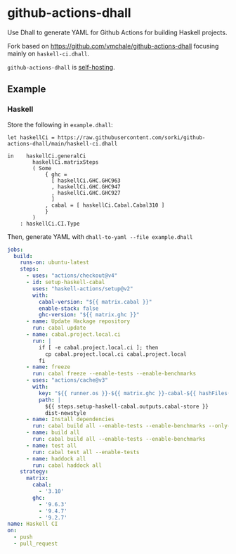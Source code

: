 # github-actions-dhall

Use Dhall to generate YAML for Github Actions for building Haskell projects.

Fork based on https://github.com/vmchale/github-actions-dhall focusing
mainly on `haskell-ci.dhall`.


`github-actions-dhall` is
[self-hosting](https://github.com/sorki/github-actions-dhall/blob/main/self-ci.dhall).

## Example

### Haskell

Store the following in `example.dhall`:

```dhall
let haskellCi = https://raw.githubusercontent.com/sorki/github-actions-dhall/main/haskell-ci.dhall

in    haskellCi.generalCi
        haskellCi.matrixSteps
        ( Some
            { ghc =
              [ haskellCi.GHC.GHC963
              , haskellCi.GHC.GHC947
              , haskellCi.GHC.GHC927
              ]
            , cabal = [ haskellCi.Cabal.Cabal310 ]
            }
        )
    : haskellCi.CI.Type
```

Then, generate YAML with `dhall-to-yaml --file example.dhall`

```yaml
jobs:
  build:
    runs-on: ubuntu-latest
    steps:
      - uses: "actions/checkout@v4"
      - id: setup-haskell-cabal
        uses: "haskell-actions/setup@v2"
        with:
          cabal-version: "${{ matrix.cabal }}"
          enable-stack: false
          ghc-version: "${{ matrix.ghc }}"
      - name: Update Hackage repository
        run: cabal update
      - name: cabal.project.local.ci
        run: |
          if [ -e cabal.project.local.ci ]; then
            cp cabal.project.local.ci cabal.project.local
          fi
      - name: freeze
        run: cabal freeze --enable-tests --enable-benchmarks
      - uses: "actions/cache@v3"
        with:
          key: "${{ runner.os }}-${{ matrix.ghc }}-cabal-${{ hashFiles('cabal.project.freeze') }}"
          path: |
            ${{ steps.setup-haskell-cabal.outputs.cabal-store }}
            dist-newstyle
      - name: Install dependencies
        run: cabal build all --enable-tests --enable-benchmarks --only-dependencies
      - name: build all
        run: cabal build all --enable-tests --enable-benchmarks
      - name: test all
        run: cabal test all --enable-tests
      - name: haddock all
        run: cabal haddock all 
    strategy:
      matrix:
        cabal:
          - '3.10'
        ghc:
          - '9.6.3'
          - '9.4.7'
          - '9.2.7'
name: Haskell CI
on:
  - push
  - pull_request
```
